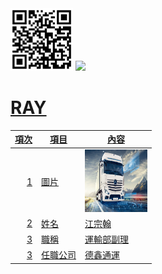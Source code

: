  <img src="exported_qrcode_image_600 (1).png" width="100" Height="100" />
<a href="https://www.youtube.com/watch?v=IP9qNwMfdlk"target="_blank"><img src="https://i.ytimg.com/vi/IP9qNwMfdlk/hq720.jpg?sqp=-…BACGAY4AUAB&rs=AOn4CLAvzfFEyHAyp3B9NjnKN6e0LiMjiQ">

# RAY
|項次 | 項目 |內容 |
|----:|------|------|
|1 | 圖片 | <img src="The New Actros 曳引車系列_banner.jpg" width="100" Height="100" />
|2 |姓名 |江宗翰 |
|3 | 職稱 | 運輸部副理 |
|3 | 任職公司 | 德鑫通運 |
